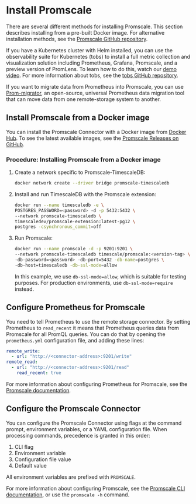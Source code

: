 # Install Promscale
There are several different methods for installing Promscale. This section
describes installing from a pre-built Docker image. For alternative installation
methods, see the [Promscale GitHub repository][promscale-github].

If you have a Kubernetes cluster with Helm installed, you can use the
observability suite for Kubernetes (tobs) to install a full metric collection
and visualization solution including Prometheus, Grafana, Promscale, and a
preview version of PromLens. To learn how to do this, watch our
[demo video][tobs-demo]. For more information about tobs, see the
[tobs GitHub repository][tobs-gh].

If you want to migrate data from Prometheus into Promscale, you can use
[Prom-migrator][prom-migrator-blog], an open-source, universal Prometheus data
migration tool that can move data from one remote-storage system to another.

## Install Promscale from a Docker image
You can install the Promscale Connector with a Docker image from
[Docker Hub][promscale-docker-hub]. To see the latest available images, see
the [Promscale Releases on GitHub][promscale-releases-github].

### Procedure: Installing Promscale from a Docker image
1.  Create a network specific to Promscale-TimescaleDB:
    ```bash
    docker network create --driver bridge promscale-timescaledb
    ```
1.  Install and run TimescaleDB with the Promscale extension:
    ```bash
    docker run --name timescaledb -e \
    POSTGRES_PASSWORD=<password> -d -p 5432:5432 \
    --network promscale-timescaledb \
    timescaledev/promscale-extension:latest-pg12 \
    postgres -csynchronous_commit=off
    ```
1.  Run Promscale:
    ```bash
    docker run --name promscale -d -p 9201:9201 \
    --network promscale-timescaledb timescale/promscale:<version-tag> \
    -db-password=<password> -db-port=5432 -db-name=postgres \
    -db-host=timescaledb -db-ssl-mode=allow
    ```
    In this example, we use `db-ssl-mode=allow`, which is suitable for testing
    purposes. For production environments, use `db-ssl-mode=require` instead.


## Configure Prometheus for Promscale
You need to tell Prometheus to use the remote storage connector. By setting
Prometheus to `read_recent` it means that Prometheus queries data from Promscale
for all PromQL queries. You can do that by opening the `prometheus.yml`
configuration file, and adding these lines:
```yaml
remote_write:
  - url: "http://<connector-address>:9201/write"
remote_read:
  - url: "http://<connector-address>:9201/read"
    read_recent: true
```

For more information about configuring Prometheus for Promscale, see the [Promscale documentation][promscale-config-github].

## Configure the Promscale Connector
You can configure the Promscale Connector using flags at the command prompt, environment variables, or a YAML configuration file. When processing commands, precedence is granted in this order:
1. CLI flag
1. Environment variable
1. Configuration file value
1. Default value

All environment variables are prefixed with `PROMSCALE`.

For more information about configuring Promscale, see the [Promscale CLI documentation][promscale-cli-github], or use the `promscale -h` command.


[tobs-demo]: https://youtu.be/MSvBsXOI1ks
[tobs-gh]: https://github.com/timescale/tobs
[prom-migrator-blog]: https://blog.timescale.com/blog/introducing-prom-migrator-a-universal-open-source-prometheus-data-migration-tool/
[promscale-github]: https://github.com/timescale/promscale
[promscale-docker-hub]: https://hub.docker.com/r/timescale/promscale/
[promscale-releases-github]: https://github.com/timescale/promscale/releases
[promscale-config-github]: https://github.com/timescale/promscale/blob/master/docs/configuring_prometheus.md
[promscale-cli-github]: https://github.com/timescale/promscale/blob/master/docs/cli.md
